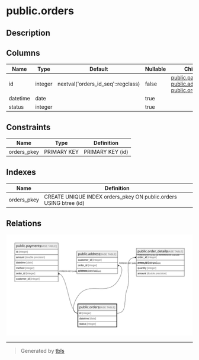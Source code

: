 # public.orders

## Description

## Columns

| Name | Type | Default | Nullable | Children | Parents | Comment |
| ---- | ---- | ------- | -------- | -------- | ------- | ------- |
| id | integer | nextval('orders_id_seq'::regclass) | false | [public.payments](public.payments.md) [public.address](public.address.md) [public.order_details](public.order_details.md) |  |  |
| datetime | date |  | true |  |  |  |
| status | integer |  | true |  |  |  |

## Constraints

| Name | Type | Definition |
| ---- | ---- | ---------- |
| orders_pkey | PRIMARY KEY | PRIMARY KEY (id) |

## Indexes

| Name | Definition |
| ---- | ---------- |
| orders_pkey | CREATE UNIQUE INDEX orders_pkey ON public.orders USING btree (id) |

## Relations

![er](public.orders.svg)

---

> Generated by [tbls](https://github.com/k1LoW/tbls)

